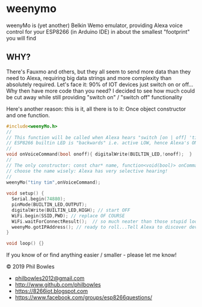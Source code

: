 # weenymo
weenyMo is (yet another) Belkin Wemo emulator, providing Alexa voice control for your ESP8266 (in Arduino IDE) in about the smallest "footprint" you will find

## WHY? 
There's Fauxmo and others, but they all seem to send more data than they need to Alexa, requiring big data strings and more complexity than absolutely required. Let's face it: 90% of IOT devices just switch on or off... Why then have more code than you need? I decided to see how much could be cut away while still providing "switch on" / "switch off" functionality

Here's another reason: this is it, all there is to it: Once object constructor and one function.
```cpp
#include<weenyMo.h>
//
// This function will be called when Alexa hears "switch [on | off] 'tiny tim'" 
// ESP8266 builtin LED is "backwards" i.e. active LOW, hence Alexa's ON=1 needs reversing
//
void onVoiceCommand(bool onoff){ digitalWrite(BUILTIN_LED,!onoff);  } 
//
// The only constructor: const char* name, function<void(bool)> onCommand
// choose the name wisely: Alexa has very selective hearing!
//
weenyMo("tiny tim",onVoiceCommand);
           
void setup() {
  Serial.begin(74880);
  pinMode(BUILTIN_LED,OUTPUT);
  digitalWrite(BUILTIN_LED,HIGH); // start OFF 
  WiFi.begin(SSID,PWD); // replace OF COURSE
  WiFi.waitForConnectResult();  // so much neater than those stupid loops and dots
  weenyMo.gotIPAddress(); // ready to roll...Tell Alexa to discover devices.
}

void loop() {}

```
If you know of or find anything easier / smaller - please let me know!

© 2019 Phil Bowles
* philbowles2012@gmail.com
* http://www.github.com/philbowles
* https://8266iot.blogspot.com
* https://www.facebook.com/groups/esp8266questions/
